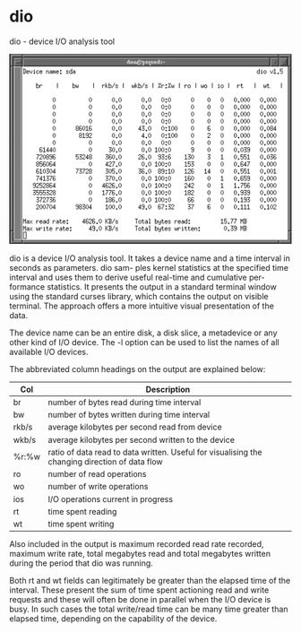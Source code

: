# dio
dio - device I/O analysis tool

![dio png](https://github.com/donaldmcintosh/dio/blob/master/site/dio.png)

dio is a device I/O analysis tool.  It takes a device name and a time interval in seconds as parameters.  dio sam-
ples kernel statistics at the specified time interval and uses them to derive useful real-time and cumulative  per-
formance statistics.  It presents the output in a standard terminal window using the standard curses library, which
contains the output on visible terminal.  The approach offers a more intuitive visual presentation of the data.

The device name can be an entire disk, a disk slice, a metadevice or any other kind of I/O device.  The  -l  option
can be used to list the names of all available I/O devices.

The abbreviated column headings on the output are explained below:

Col   | Description
----- | ---------------------------------------------------------
br    |  number of bytes read during time interval
bw    |  number of bytes written during time interval
rkb/s |  average   kilobytes   per  second  read  from device
wkb/s |  average kilobytes per second written  to  the device
%r:%w |  ratio  of  data read to data written.  Useful for visualising  the  changing  direction  of data flow
ro    |  number of read operations
wo    |  number of write operations
ios   |  I/O operations current in progress
rt    |  time spent reading
wt    |  time spent writing

Also  included  in  the output is maximum recorded read rate recorded, maximum write rate, total megabytes read and
total megabytes written during the period that dio was running.

Both rt and wt fields can legitimately be greater than the elapsed time of the interval.  These present the sum  of
time  spent actioning read and write requests and these will often be done in parallel when the I/O device is busy.
In such cases the total write/read time can be many time greater than elapsed time, depending on the capability  of
the device.

